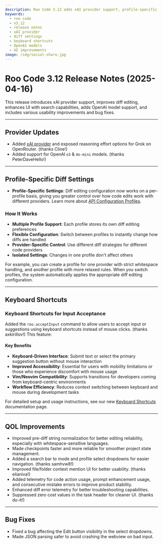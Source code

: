 ```yaml
---
description: Roo Code 3.12 adds xAI provider support, profile-specific diff settings, keyboard shortcuts for input, and search in dropdowns.
keywords:
  - roo code
  - v3.12
  - release notes
  - xAI provider
  - diff settings
  - keyboard shortcuts
  - OpenAI models
  - UI improvements
image: /img/social-share.jpg
---
```


# Roo Code 3.12 Release Notes (2025-04-16)

This release introduces xAI provider support, improves diff editing, enhances UI with search capabilities, adds OpenAI model support, and includes various usability improvements and bug fixes.

---

## Provider Updates

*   Added [xAI provider](/providers/xai) and exposed reasoning effort options for Grok on OpenRouter. (thanks Cline!)
*   Added support for OpenAI `o3` & `4o-mini` models. (thanks PeterDaveHello!)

---

## Profile-Specific Diff Settings

*   **Profile-Specific Settings**: Diff editing configuration now works on a per-profile basis, giving you greater control over how code edits work with different providers. Learn more about [API Configuration Profiles](/features/api-configuration-profiles).

### How It Works

* **Multiple Profile Support**: Each profile stores its own diff editing preferences
* **Flexible Configuration**: Switch between profiles to instantly change how diffs are handled
* **Provider-Specific Control**: Use different diff strategies for different code providers
* **Isolated Settings**: Changes in one profile don't affect others

For example, you can create a profile for one provider with strict whitespace handling, and another profile with more relaxed rules. When you switch profiles, the system automatically applies the appropriate diff editing configuration.

---

## Keyboard Shortcuts

### Keyboard Shortcuts for Input Acceptance

Added the `roo.acceptInput` command to allow users to accept input or suggestions using keyboard shortcuts instead of mouse clicks. (thanks axkirillov!) This feature:

#### Key Benefits

* **Keyboard-Driven Interface**: Submit text or select the primary suggestion button without mouse interaction
* **Improved Accessibility**: Essential for users with mobility limitations or those who experience discomfort with mouse usage
* **Vim/Neovim Compatibility**: Supports transitions for developers coming from keyboard-centric environments
* **Workflow Efficiency**: Reduces context switching between keyboard and mouse during development tasks

For detailed setup and usage instructions, see our new [Keyboard Shortcuts](/features/keyboard-shortcuts) documentation page.


---

## QOL Improvements

*   Improved pre-diff string normalization for better editing reliability, especially with whitespace-sensitive languages.
*   Made checkpoints faster and more reliable for smoother project state management.
*   Added a search bar to mode and profile select dropdowns for easier navigation. (thanks samhvw8!)
*   Improved file/folder context mention UI for better usability. (thanks elianiva!)
*   Added telemetry for code action usage, prompt enhancement usage, and consecutive mistake errors to improve product stability.
*   Enhanced diff error telemetry for better troubleshooting capabilities.
*   Suppressed zero cost values in the task header for cleaner UI. (thanks do-it!)

---

## Bug Fixes

*   Fixed a bug affecting the Edit button visibility in the select dropdowns.
*   Made JSON parsing safer to avoid crashing the webview on bad input.
